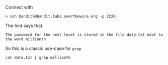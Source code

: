 Connect with

```
> ssh bandit7@bandit.labs.overthewire.org -p 2220
```

The hint says that

`The password for the next level is stored in the file data.txt next to the word millionth`

So this is a classic use-case for `grep`

```
cat data.txt | grep millionth
```

